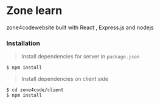 
# Zone learn

zone4codewebsite built with React , Express.js and nodejs


### Installation


> Install dependencies for server in `package.json`

```shell
$ npm install
```
> Install dependencies on client side

```shell
$ cd zone4code/client
$ npm install
```

